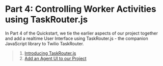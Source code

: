 # Part 4: Controlling Worker Activities using TaskRouter.js

In Part 4 of the Quickstart, we tie the earlier aspects of our project together and add a realtime User Interface using TaskRouter.js - the companion JavaScript library to Twilio TaskRouter.

> 1.  [Introducing TaskRouter.js](part4-a-introducing-taskrouterjs.md)
> 1.  [Add an Agent UI to our Project](part4-add-agent-ui.md)
